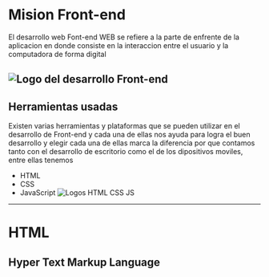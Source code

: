 # Mision Front-end
El desarrollo web Font-end WEB se refiere a la parte de enfrente de la aplicacion en donde consiste en la interaccion entre el usuario y la computadora de forma digital

![Logo del desarrollo Front-end](https://upload.wikimedia.org/wikipedia/commons/thumb/b/bf/Front-end-logo-color%402x.png/220px-Front-end-logo-color%402x.png)
----------------------------------------------------------------------------------
## Herramientas usadas
Existen varias herramientas y plataformas que se pueden utilizar en el desarrollo de Front-end y cada una de ellas nos ayuda para logra el buen desarrollo y elegir cada una de ellas marca la diferencia por que contamos tanto con el desarrollo de escritorio como el de los dipositivos moviles, entre ellas tenemos 
- HTML
- CSS
- JavaScript
![Logos HTML CSS JS](https://www.pngkey.com/png/detail/947-9477750_1499794874html5-js-css3-logo-png-html-5.png)
----------------------------------------------------------------------------------
# HTML
## Hyper Text Markup Language
